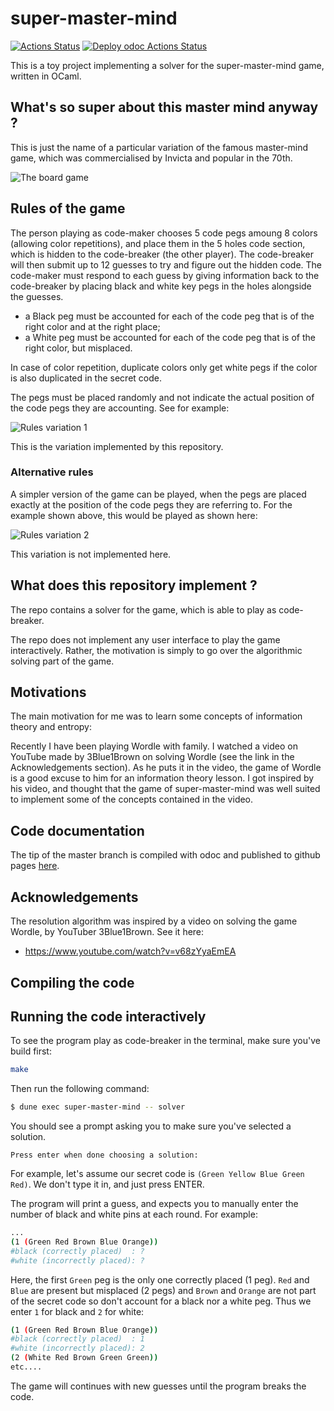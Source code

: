 # super-master-mind

[![Actions Status](https://github.com/mbarbin/super-master-mind/workflows/CI/badge.svg)](https://github.com/mbarbin/super-master-mind/actions/workflows/ci.yml)
[![Deploy odoc Actions Status](https://github.com/mbarbin/super-master-mind/workflows/Deploy-odoc/badge.svg)](https://github.com/mbarbin/super-master-mind/actions/workflows/deploy-odoc.yml)

This is a toy project implementing a solver for the super-master-mind
game, written in OCaml.

## What's so super about this master mind anyway ?

This is just the name of a particular variation of the famous
master-mind game, which was commercialised by Invicta and popular in
the 70th.

![The board game](images/board.png)

## Rules of the game

The person playing as code-maker chooses 5 code pegs amoung 8 colors
(allowing color repetitions), and place them in the 5 holes code
section, which is hidden to the code-breaker (the other player). The
code-breaker will then submit up to 12 guesses to try and figure out
the hidden code. The code-maker must respond to each guess by giving
information back to the code-breaker by placing black and white key
pegs in the holes alongside the guesses.

- a Black peg must be accounted for each of the code peg that is of
  the right color and at the right place;
- a White peg must be accounted for each of the code peg that is of
  the right color, but misplaced.

In case of color repetition, duplicate colors only get white pegs if
the color is also duplicated in the secret code.

The pegs must be placed randomly and not indicate the actual position
of the code pegs they are accounting. See for example:

![Rules variation 1](images/variation-1.png)

This is the variation implemented by this repository.

### Alternative rules

A simpler version of the game can be played, when the pegs are placed
exactly at the position of the code pegs they are referring to. For
the example shown above, this would be played as shown here:

![Rules variation 2](images/variation-2.png)

This variation is not implemented here.

## What does this repository implement ?

The repo contains a solver for the game, which is able to play as
code-breaker.

The repo does not implement any user interface to play the game
interactively. Rather, the motivation is simply to go over the
algorithmic solving part of the game.

## Motivations

The main motivation for me was to learn some concepts of information
theory and entropy:

Recently I have been playing Wordle with family. I watched a video on
YouTube made by 3Blue1Brown on solving Wordle (see the link in the
Acknowledgements section). As he puts it in the video, the game of
Wordle is a good excuse to him for an information theory lesson. I got
inspired by his video, and thought that the game of super-master-mind
was well suited to implement some of the concepts contained in the
video.

## Code documentation

The tip of the master branch is compiled with odoc and published to
github pages
[here](https://mbarbin.github.io/super-master-mind/odoc/super-master-mind/index.html).

## Acknowledgements

The resolution algorithm was inspired by a video on solving the game
Wordle, by YouTuber 3Blue1Brown. See it here:

- https://www.youtube.com/watch?v=v68zYyaEmEA

## Compiling the code

## Running the code interactively

To see the program play as code-breaker in the terminal, make sure you've build first:

```bash
make
```

Then run the following command:

```bash
$ dune exec super-master-mind -- solver
```

You should see a prompt asking you to make sure you've selected a solution.
```
Press enter when done choosing a solution:
```

For example, let's assume our secret code is `(Green Yellow Blue Green
Red)`. We don't type it in, and just press ENTER.

The program will print a guess, and expects you to manually enter the
number of black and white pins at each round. For example:

```bash
...
(1 (Green Red Brown Blue Orange))
#black (correctly placed)  : ?
#white (incorrectly placed): ?
```

Here, the first `Green` peg is the only one correctly placed (1 peg).
`Red` and `Blue` are present but misplaced (2 pegs) and `Brown` and
`Orange` are not part of the secret code so don't account for a black
nor a white peg. Thus we enter `1` for black and `2` for white:

```bash
(1 (Green Red Brown Blue Orange))
#black (correctly placed)  : 1
#white (incorrectly placed): 2
(2 (White Red Brown Green Green))
etc....
```

The game will continues with new guesses until the program breaks the
code.
